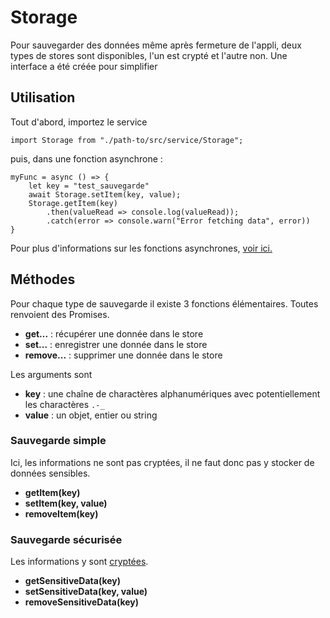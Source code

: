 # Storage

Pour sauvegarder des données même après fermeture de l'appli, deux types de stores sont disponibles, l'un est crypté et l'autre non.
Une interface a été créée pour simplifier


## Utilisation

Tout d'abord, importez le service
```
import Storage from "./path-to/src/service/Storage";
```
puis, dans une fonction asynchrone :
```
myFunc = async () => {
    let key = "test_sauvegarde"
    await Storage.setItem(key, value);
    Storage.getItem(key)
        .then(valueRead => console.log(valueRead));
        .catch(error => console.warn("Error fetching data", error))
}
```
Pour plus d'informations sur les fonctions asynchrones, [voir ici.](https://medium.com/@_bengarrison/javascript-es8-introducing-async-await-functions-7a471ec7de8a)


## Méthodes

Pour chaque type de sauvegarde il existe 3 fonctions élémentaires.
Toutes renvoient des Promises.
- **get...** : récupérer une donnée dans le store
- **set...** : enregistrer une donnée dans le store
- **remove...** : supprimer une donnée dans le store

Les arguments sont
- **key** : une chaîne de charactères alphanumériques avec potentiellement les charactères `.-_`
- **value** : un objet, entier ou string

### Sauvegarde simple

Ici, les informations ne sont pas cryptées, il ne faut donc pas y stocker de données sensibles.

- **getItem(key)**
- **setItem(key, value)**
- **removeItem(key)**

### Sauvegarde sécurisée

Les informations y sont [cryptées](https://docs.expo.io/versions/v28.0.0/sdk/securestore).

- **getSensitiveData(key)**
- **setSensitiveData(key, value)**
- **removeSensitiveData(key)**
